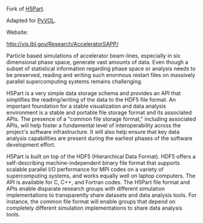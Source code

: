 Fork of [H5Part](https://github.com/glennklockwood/h5part).

Adapted for [PyVOL](https://github.com/pierlauro/pyvol).


Website:

http://vis.lbl.gov/Research/AcceleratorSAPP/

Particle based simulations of accelerator beam-lines, especially in six
dimensional phase space, generate vast amounts of data. Even though a subset of
statistical information regarding phase space or analysis needs to be preserved,
reading and writing such enormous restart files on massively parallel
supercomputing systems remains challenging.

H5Part is a very simple data storage schema and provides an API that simplifies
the reading/writing of the data to the HDF5 file format. An important
foundation for a stable visualization and data analysis environment is a stable
and portable file storage format and its associated APIs. The presence of a
"common file storage format," including associated APIs, will help foster a
fundamental level of interoperability across the project's software
infrastructure. It will also help ensure that key data analysis capabilities
are present during the earliest phases of the software development effort.

H5Part is built on top of the HDF5 (Hierarchical Data Format). HDF5 offers a
self-describing machine-independent binary file format that supports scalable
parallel I/O performance for MPI codes on a variety of supercomputing systems,
and works equally well on laptop computers. The API is available for C, C++, and
Fortran codes. The H5Part file format and APIs enable disparate research groups
with different simulation implementations to transparently share datasets and
data analysis tools. For instance, the common file format will enable groups
that depend on completely different simulation implementations to share data
analysis tools. 

